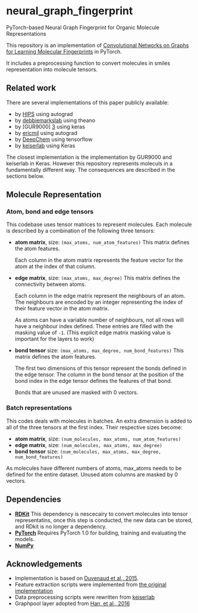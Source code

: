 # neural_graph_fingerprint
PyTorch-based Neural Graph Fingerprint for Organic Molecule Representations

This repository is an implementation of [Convolutional Networks on Graphs for Learning Molecular Fingerprints][NGF-paper] in PyTorch.

It includes a preprocessing function to convert molecules in smiles representation
into molecule tensors.

## Related work

There are several implementations of this paper publicly available:
 - by [HIPS][1] using autograd
 - by [debbiemarkslab][2] using theano
 - by [GUR9000] [3] using keras
 - by [ericmjl][4] using autograd
 - by [DeepChem][5] using tensorflow
 - by [keiserlab][6] using Keras

The closest implementation is the implementation by GUR9000 and keiserlab in Keras. However this
repository represents moleculs in a fundamentally different way. The consequences
are described in the sections below.

## Molecule Representation

### Atom, bond and edge tensors
This codebase uses tensor matrices to represent molecules. Each molecule is
described by a combination of the following three tensors:

   - **atom matrix**, size: `(max_atoms, num_atom_features)`
   	 This matrix defines the atom features.

     Each column in the atom matrix represents the feature vector for the atom at
     the index of that column.

   - **edge matrix**, size: `(max_atoms, max_degree)`
     This matrix defines the connectivity between atoms.

     Each column in the edge matrix represent the neighbours of an atom. The
     neighbours are encoded by an integer representing the index of their feature
     vector in the atom matrix.

     As atoms can have a variable number of neighbours, not all rows will have a
     neighbour index defined. These entries are filled with the masking value of
     `-1`. (This explicit edge matrix masking value is important for the layers
     to work)

   - **bond tensor** size: `(max_atoms, max_degree, num_bond_features)`
   	 This matrix defines the atom features.

   	 The first two dimensions of this tensor represent the bonds defined in the
   	 edge tensor. The column in the bond tensor at the position of the bond index
   	 in the edge tensor defines the features of that bond.

   	 Bonds that are unused are masked with 0 vectors.


### Batch representations

 This codes deals with molecules in batches. An extra dimension is added to all
 of the three tensors at the first index. Their respective sizes become:

 - **atom matrix**, size: `(num_molecules, max_atoms, num_atom_features)`
 - **edge matrix**, size: `(num_molecules, max_atoms, max_degree)`
 - **bond tensor** size: `(num_molecules, max_atoms, max_degree, num_bond_features)`

As molecules have different numbers of atoms, max_atoms needs to be defined for
the entire dataset. Unused atom columns are masked by 0 vectors.


## Dependencies
- [**RDKit**](http://www.rdkit.org/) This dependency is nescecairy to convert molecules into tensor
representatins, once this step is conducted, the new data can be stored, and RDkit
is no longer a dependency.
- [**PyTorch**](https://PyTorch.org/) Requires PyTorch 1.0 for building, training and evaluating the models.
- [**NumPy**](http://www.numpy.org/)

## Acknowledgements
- Implementation is based on [Duvenaud et al., 2015][NGF-paper].
- Feature extraction scripts were implemented from [the original implementation][1]
- Data preprocessing scripts were rewritten from [keiserlab][3]
- Graphpool layer adopted from [Han, et al., 2016][DeepChem-paper]

[NGF-paper]: https://arxiv.org/abs/1509.09292
[DeepChem-paper]:https://arxiv.org/abs/1611.03199
[keiserlab]: //http://www.keiserlab.org/
[1]: https://github.com/HIPS/neural-fingerprint
[2]: https://github.com/debbiemarkslab/neural-fingerprint-theano
[3]: https://github.com/GUR9000/KerasNeuralFingerprint
[4]: https://github.com/ericmjl/graph-fingerprint
[5]: https://github.com/deepchem/deepchem
[6]: https://github.com/keiserlab/keras-neural-graph-fingerprint
